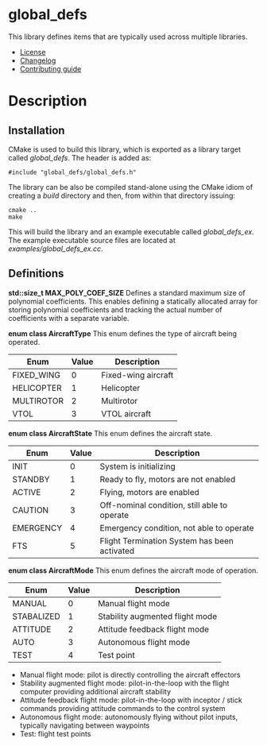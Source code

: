 # global_defs
This library defines items that are typically used across multiple libraries.
   * [License](LICENSE.md)
   * [Changelog](CHANGELOG.md)
   * [Contributing guide](CONTRIBUTING.md)

# Description

## Installation
CMake is used to build this library, which is exported as a library target called *global_defs*. The header is added as:

```
#include "global_defs/global_defs.h"
```

The library can be also be compiled stand-alone using the CMake idiom of creating a *build* directory and then, from within that directory issuing:

```
cmake ..
make
```

This will build the library and an example executable called *global_defs_ex*. The example executable source files are located at *examples/global_defs_ex.cc*.

## Definitions

**std::size_t MAX_POLY_COEF_SIZE** Defines a standard maximum size of polynomial coefficients. This enables defining a statically allocated array for storing polynomial coefficients and tracking the actual number of coefficients with a separate variable.

**enum class AircraftType** This enum defines the type of aircraft being operated.

| Enum               | Value | Description         |
| ------------------ | ----- | ------------------- |
| FIXED_WING         | 0     | Fixed-wing aircraft |
| HELICOPTER         | 1     | Helicopter          |
| MULTIROTOR         | 2     | Multirotor          |
| VTOL               | 3     | VTOL aircraft       |


**enum class AircraftState** This enum defines the aircraft state.

| Enum      | Value | Description                                  |
| --------- | ----- | -------------------------------------------- |
| INIT      | 0     | System is initializing                       |
| STANDBY   | 1     | Ready to fly, motors are not enabled         |
| ACTIVE    | 2     | Flying, motors are enabled                   |
| CAUTION   | 3     | Off-nominal condition, still able to operate |
| EMERGENCY | 4     | Emergency condition, not able to operate     |
| FTS       | 5     | Flight Termination System has been activated |

**enum class AircraftMode** This enum defines the aircraft mode of operation.

| Enum       | Value | Description                     |
| ---------- | ----- | ------------------------------- |
| MANUAL     | 0     | Manual flight mode              |
| STABALIZED | 1     | Stability augmented flight mode |
| ATTITUDE   | 2     | Attitude feedback flight mode   |
| AUTO       | 3     | Autonomous flight mode          | 
| TEST       | 4     | Test point                      |

* Manual flight mode: pilot is directly controlling the aircraft effectors
* Stability augmented flight mode: pilot-in-the-loop with the flight computer providing additional aircraft stability
* Attitude feedback flight mode: pilot-in-the-loop with inceptor / stick commands providing attitude commands to the control system
* Autonomous flight mode: autonomously flying without pilot inputs, typically navigating between waypoints
* Test: flight test points
